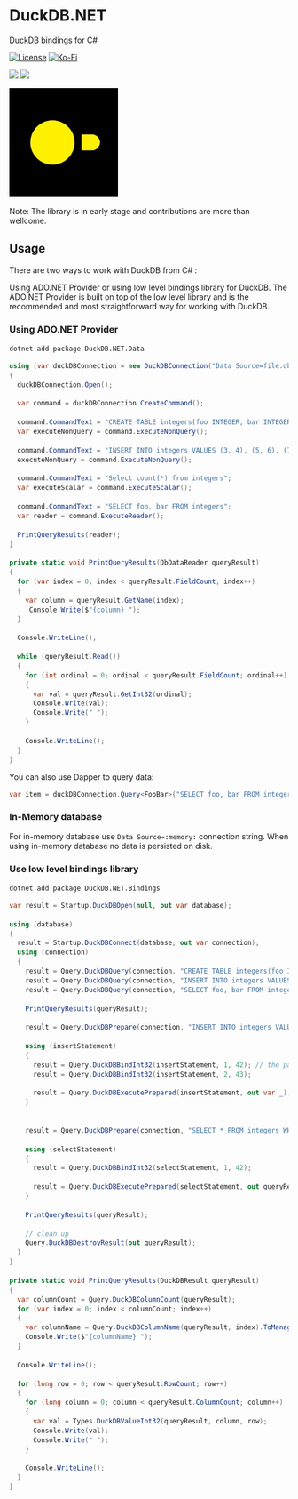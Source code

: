 # DuckDB.NET

[DuckDB](https://duckdb.org/) bindings for C#

[![License](https://img.shields.io/badge/License-Mit-blue.svg?style=for-the-badge&logo=mit)](LICENSE.md)
[![Ko-Fi](https://img.shields.io/static/v1?style=for-the-badge&message=Support%20the%20Project&color=success&logo=ko-fi&label=$$)](https://ko-fi.com/U6U81LHU8)

[![](https://img.shields.io/nuget/dt/DuckDB.NET.Data.svg?label=DuckDB.NET.Data&style=for-the-badge&logo=NuGet)](https://www.nuget.org/packages/DuckDB.NET.Data/)
[![](https://img.shields.io/nuget/dt/DuckDB.NET.Bindings.svg?label=DuckDB.NET.Bindings&style=for-the-badge&logo=NuGet)](https://www.nuget.org/packages/DuckDB.NET.Bindings/)

![Project Icon](Logo.jpg "DuckDB.NET Project Icon")

Note: The library is in early stage and contributions are more than wellcome.

## Usage

There are two ways to work with DuckDB from C# :

Using ADO.NET Provider or using low level bindings library for DuckDB. The ADO.NET Provider is built on top of the low level library and is the recommended and most straightforward way for working with DuckDB.

### Using ADO.NET Provider

```sh
dotnet add package DuckDB.NET.Data
```

```cs
using (var duckDBConnection = new DuckDBConnection("Data Source=file.db"))
{
  duckDBConnection.Open();

  var command = duckDBConnection.CreateCommand();

  command.CommandText = "CREATE TABLE integers(foo INTEGER, bar INTEGER);";
  var executeNonQuery = command.ExecuteNonQuery();

  command.CommandText = "INSERT INTO integers VALUES (3, 4), (5, 6), (7, 8);";
  executeNonQuery = command.ExecuteNonQuery();

  command.CommandText = "Select count(*) from integers";
  var executeScalar = command.ExecuteScalar();

  command.CommandText = "SELECT foo, bar FROM integers";
  var reader = command.ExecuteReader();

  PrintQueryResults(reader);
}

private static void PrintQueryResults(DbDataReader queryResult)
{
  for (var index = 0; index < queryResult.FieldCount; index++)
  {
    var column = queryResult.GetName(index);
     Console.Write($"{column} ");
  }

  Console.WriteLine();

  while (queryResult.Read())
  {
    for (int ordinal = 0; ordinal < queryResult.FieldCount; ordinal++)
    {
      var val = queryResult.GetInt32(ordinal);
      Console.Write(val);
      Console.Write(" ");
    }

    Console.WriteLine();
  }
}
```

You can also use Dapper to query data:

```cs
var item = duckDBConnection.Query<FooBar>("SELECT foo, bar FROM integers");
```

### In-Memory database

For in-memory database use `Data Source=:memory:` connection string. When using in-memory database no data is persisted on disk.

### Use low level bindings library

```sh
dotnet add package DuckDB.NET.Bindings
```

```cs
var result = Startup.DuckDBOpen(null, out var database);

using (database)
{
  result = Startup.DuckDBConnect(database, out var connection);
  using (connection)
  {
    result = Query.DuckDBQuery(connection, "CREATE TABLE integers(foo INTEGER, bar INTEGER);", out var queryResult);
    result = Query.DuckDBQuery(connection, "INSERT INTO integers VALUES (3, 4), (5, 6), (7, 8);", out queryResult);
    result = Query.DuckDBQuery(connection, "SELECT foo, bar FROM integers", out queryResult);

    PrintQueryResults(queryResult);

    result = Query.DuckDBPrepare(connection, "INSERT INTO integers VALUES (?, ?)", out var insertStatement);

    using (insertStatement)
    {
      result = Query.DuckDBBindInt32(insertStatement, 1, 42); // the parameter index starts counting at 1!
      result = Query.DuckDBBindInt32(insertStatement, 2, 43);

      result = Query.DuckDBExecutePrepared(insertStatement, out var _);
    }


    result = Query.DuckDBPrepare(connection, "SELECT * FROM integers WHERE foo = ?", out var selectStatement);

    using (selectStatement)
    {
      result = Query.DuckDBBindInt32(selectStatement, 1, 42);

      result = Query.DuckDBExecutePrepared(selectStatement, out queryResult);
    }

    PrintQueryResults(queryResult);

    // clean up
    Query.DuckDBDestroyResult(out queryResult);
  }
}

private static void PrintQueryResults(DuckDBResult queryResult)
{
  var columnCount = Query.DuckDBColumnCount(queryResult);
  for (var index = 0; index < columnCount; index++)
  {
    var columnName = Query.DuckDBColumnName(queryResult, index).ToManagedString(false);
    Console.Write($"{columnName} ");
  }

  Console.WriteLine();

  for (long row = 0; row < queryResult.RowCount; row++)
  {
    for (long column = 0; column < queryResult.ColumnCount; column++)
    {
      var val = Types.DuckDBValueInt32(queryResult, column, row);
      Console.Write(val);
      Console.Write(" ");
    }

    Console.WriteLine();
  }
}

```
